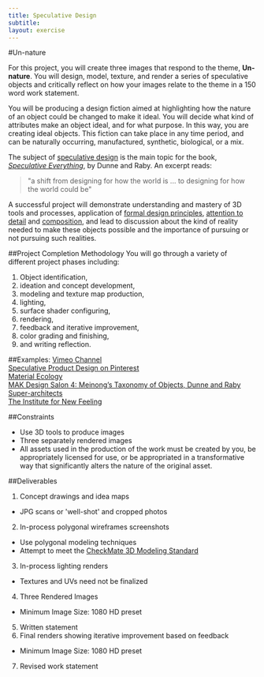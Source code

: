 ```yaml
---
title: Speculative Design
subtitle: 
layout: exercise
---
```

#Un-nature

For this project, you will create three images that respond to the theme, **Un-nature**. You will design, model, texture, and render a series of speculative objects and critically reflect on how your images relate to the theme in a 150 word work statement.

You will be producing a design fiction aimed at highlighting how the nature of an object could be changed to make it ideal. You will decide what kind of attributes make an object ideal, and for what purpose. In this way, you are creating ideal objects. This fiction can take place in any time period, and can be naturally occurring, manufactured, synthetic, biological, or a mix.

The subject of [speculative design](https://vimeo.com/65074246) is the main topic for the book, _[Speculative Everything](http://www.amazon.com/Speculative-Everything-Design-Fiction-Dreaming/dp/0262019841/)_, by Dunne and Raby. An excerpt reads:
>"a shift from designing for how the world is ... to designing for how the world could be"

A successful project will demonstrate understanding and mastery of 3D tools and processes, application of [formal design principles](http://www.getty.edu/education/teachers/building_lessons/principles_design.pdf), [attention to detail](http://creativitywindow.com/2012/06/key-elements-of-product-photography) and [composition](http://www.digitalcameraworld.com/2012/04/12/10-rules-of-photo-composition-and-why-they-work/), and lead to discussion about the kind of reality needed to make these objects possible and the importance of pursuing or not pursuing such realities.

##Project Completion Methodology
You will go through a variety of different project phases including:
1. Object identification,
2. ideation and concept development,
3. modeling and texture map production,
4. lighting,
5. surface shader configuring,
6. rendering,
7. feedback and iterative improvement,
8. color grading and finishing,
9. and writing reflection.

##Examples:
[Vimeo Channel](https://vimeo.com/groups/designfictions)  
[Speculative Product Design on Pinterest](https://www.pinterest.com/visualbloke/speculative-design/)  
[Material Ecology](http://www.materialecology.com/projects)  
[MAK Design Salon 4: Meinong’s Taxonomy of Objects, Dunne and Raby](https://vimeo.com/133160620)  
[Super-architects](http://super-architects.com/)  
[The Institute for New Feeling](http://www.maakemagazine.com/nina-sarnelle)

##Constraints
- Use 3D tools to produce images
- Three separately rendered images
- All assets used in the production of the work must be created by you, be appropriately licensed for use, or be appropriated in a transformative way that significantly alters the nature of the original asset.


##Deliverables
1. Concept drawings and idea maps
  - JPG scans or 'well-shot' and cropped photos
2. In-process polygonal wireframes screenshots
  - Use polygonal modeling techniques
  - Attempt to meet the [CheckMate 3D Modeling Standard](https://support.turbosquid.com/entries/278384-CheckMate-3D-Modeling-Standard)
3. In-process lighting renders
  - Textures and UVs need not be finalized
4. Three Rendered Images
  - Minimum Image Size: 1080 HD preset
5. Written statement
6. Final renders showing iterative improvement based on feedback
  - Minimum Image Size: 1080 HD preset
7. Revised work statement